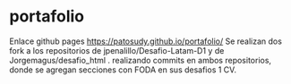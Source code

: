 # portafolio
Enlace github pages https://patosudy.github.io/portafolio/
Se realizan dos fork a los repositorios de jpenalillo/Desafio-Latam-D1 y de Jorgemagus/desafio_html . realizando commits en ambos repositorios, donde se agregan secciones con FODA en sus desafios 1 CV.
